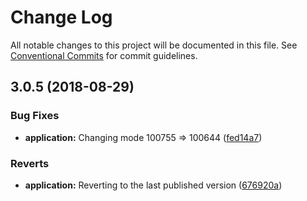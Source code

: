 # Change Log

All notable changes to this project will be documented in this file.
See [Conventional Commits](https://conventionalcommits.org) for commit guidelines.

<a name="3.0.5"></a>

## 3.0.5 (2018-08-29)

### Bug Fixes

-   **application:** Changing mode 100755 => 100644 ([fed14a7](https://github.com/CactusTechnologies/cactus-utils/commit/fed14a7))

### Reverts

-   **application:** Reverting to the last published version ([676920a](https://github.com/CactusTechnologies/cactus-utils/commit/676920a))
